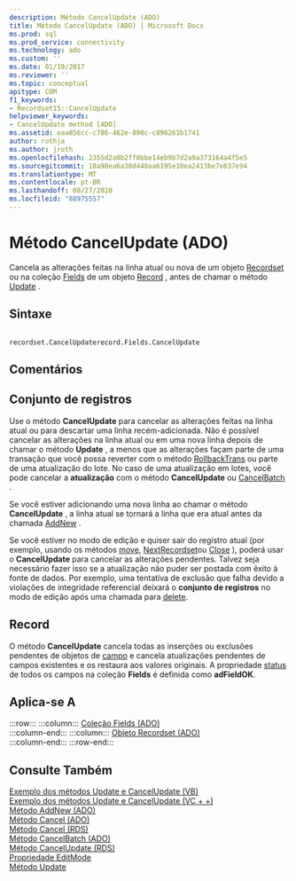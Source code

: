 ```yaml
---
description: Método CancelUpdate (ADO)
title: Método CancelUpdate (ADO) | Microsoft Docs
ms.prod: sql
ms.prod_service: connectivity
ms.technology: ado
ms.custom: ''
ms.date: 01/19/2017
ms.reviewer: ''
ms.topic: conceptual
apitype: COM
f1_keywords:
- Recordset15::CancelUpdate
helpviewer_keywords:
- CancelUpdate method [ADO]
ms.assetid: eaa856cc-c786-462e-890c-c896261b1741
author: rothja
ms.author: jroth
ms.openlocfilehash: 2355d2a0b2ff0bbe14eb9b7d2a9a373164a4f5e5
ms.sourcegitcommit: 18a98ea6a30d448aa6195e10ea2413be7e837e94
ms.translationtype: MT
ms.contentlocale: pt-BR
ms.lasthandoff: 08/27/2020
ms.locfileid: "88975557"
---
```

# <a name="cancelupdate-method-ado"></a>Método CancelUpdate (ADO)
Cancela as alterações feitas na linha atual ou nova de um objeto [Recordset](./recordset-object-ado.md) ou na coleção [Fields](./fields-collection-ado.md) de um objeto [Record](./record-object-ado.md) , antes de chamar o método [Update](./update-method.md) .  
  
## <a name="syntax"></a>Sintaxe  
  
```  
  
recordset.CancelUpdaterecord.Fields.CancelUpdate  
```  
  
## <a name="remarks"></a>Comentários  
  
## <a name="recordset"></a>Conjunto de registros  
 Use o método **CancelUpdate** para cancelar as alterações feitas na linha atual ou para descartar uma linha recém-adicionada. Não é possível cancelar as alterações na linha atual ou em uma nova linha depois de chamar o método **Update** , a menos que as alterações façam parte de uma transação que você possa reverter com o método [RollbackTrans](./begintrans-committrans-and-rollbacktrans-methods-ado.md) ou parte de uma atualização do lote. No caso de uma atualização em lotes, você pode cancelar a **atualização** com o método **CancelUpdate** ou [CancelBatch](./cancelbatch-method-ado.md) .  
  
 Se você estiver adicionando uma nova linha ao chamar o método **CancelUpdate** , a linha atual se tornará a linha que era atual antes da chamada [AddNew](./addnew-method-ado.md) .  
  
 Se você estiver no modo de edição e quiser sair do registro atual (por exemplo, usando os métodos [move](./move-method-ado.md), [NextRecordset](./nextrecordset-method-ado.md)ou [Close](./close-method-ado.md) ), poderá usar o **CancelUpdate** para cancelar as alterações pendentes. Talvez seja necessário fazer isso se a atualização não puder ser postada com êxito à fonte de dados. Por exemplo, uma tentativa de exclusão que falha devido a violações de integridade referencial deixará o **conjunto de registros** no modo de edição após uma chamada para [delete](./delete-method-ado-recordset.md).  
  
## <a name="record"></a>Record  
 O método **CancelUpdate** cancela todas as inserções ou exclusões pendentes de objetos de [campo](./field-object.md) e cancela atualizações pendentes de campos existentes e os restaura aos valores originais. A propriedade [status](./status-property-ado-recordset.md) de todos os campos na coleção **Fields** é definida como **adFieldOK**.  
  
## <a name="applies-to"></a>Aplica-se A  

:::row:::
    :::column:::
        [Coleção Fields (ADO)](./fields-collection-ado.md)  
    :::column-end:::
    :::column:::
        [Objeto Recordset (ADO)](./recordset-object-ado.md)  
    :::column-end:::
:::row-end:::

## <a name="see-also"></a>Consulte Também  
 [Exemplo dos métodos Update e CancelUpdate (VB)](./update-and-cancelupdate-methods-example-vb.md)   
 [Exemplo dos métodos Update e CancelUpdate (VC + +)](./update-and-cancelupdate-methods-example-vc.md)   
 [Método AddNew (ADO)](./addnew-method-ado.md)   
 [Método Cancel (ADO)](./cancel-method-ado.md)   
 [Método Cancel (RDS)](../rds-api/cancel-method-rds.md)   
 [Método CancelBatch (ADO)](./cancelbatch-method-ado.md)   
 [Método CancelUpdate (RDS)](../rds-api/cancelupdate-method-rds.md)   
 [Propriedade EditMode](./editmode-property.md)   
 [Método Update](./update-method.md)